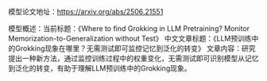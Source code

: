 模型论文地址：https://arxiv.org/abs/2506.21551

模型概述：当前标题：《Where to find Grokking in LLM Pretraining? Monitor Memorization-to-Generalization without Test》
中文文章标题：《LLM预训练中的Grokking现象在哪里？无需测试即可监控记忆到泛化的转变》
文章内容：研究提出一种新方法，通过监控训练过程中的权重变化，无需测试即可识别模型从记忆到泛化的转变，有助于理解LLM预训练中的Grokking现象。
